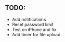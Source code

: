 ## TODO:

- Add notifications
- Reset password limit
- Test on iPhone and fix
- Add timer for file upload
